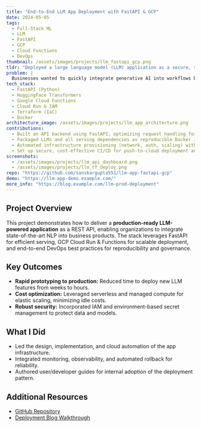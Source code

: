 ```yaml
---
title: "End-to-End LLM App Deployment with FastAPI & GCP"
date: 2024-05-05
tags:
  - Full-Stack ML
  - LLM
  - FastAPI
  - GCP
  - Cloud Functions
  - DevOps
thumbnail: /assets/images/projects/llm_fastapi_gcp.png
tldr: "Deployed a large language model (LLM) application as a secure, scalable cloud service using FastAPI and Google Cloud."
problem: |
  Businesses wanted to quickly integrate generative AI into workflows but lacked expertise to securely deploy and operate LLMs at scale in the cloud.
tech_stack:
  - FastAPI (Python)
  - HuggingFace Transformers
  - Google Cloud Functions
  - Cloud Run & IAM
  - Terraform (IaC)
  - Docker
architecture_image: /assets/images/projects/llm_app_architecture.png
contributions:
  - Built an API backend using FastAPI, optimizing request handling for LLM inference workloads.
  - Packaged LLMs and all serving dependencies as reproducible Docker images.
  - Automated infrastructure provisioning (network, auth, scaling) with Terraform on GCP.
  - Set up secure, cost-effective CI/CD for push-to-cloud deployment and model update workflow.
screenshots:
  - /assets/images/projects/llm_api_dashboard.png
  - /assets/images/projects/llm_tf_deploy.png
repo: "https://github.com/sanskargupta551/llm-app-fastapi-gcp"
demo: "https://llm-app-demo.example.com/"
more_info: "https://blog.example.com/llm-prod-deployment"
---
```


## Project Overview

This project demonstrates how to deliver a **production-ready LLM-powered application** as a REST API, enabling organizations to integrate state-of-the-art NLP into business products. The stack leverages FastAPI for efficient serving, GCP Cloud Run & Functions for scalable deployment, and end-to-end DevOps best practices for reproducibility and governance.

## Key Outcomes

- **Rapid prototyping to production:** Reduced time to deploy new LLM features from weeks to hours.
- **Cost optimization:** Leveraged serverless and managed compute for elastic scaling, minimizing idle costs.
- **Robust security:** Incorporated IAM and environment-based secret management to protect data and models.

## What I Did

- Led the design, implementation, and cloud automation of the app infrastructure.
- Integrated monitoring, observability, and automated rollback for reliability.
- Authored user/developer guides for internal adoption of the deployment pattern.

## Additional Resources

- [GitHub Repository](https://github.com/sanskargupta551/llm-app-fastapi-gcp)
- [Deployment Blog Walkthrough](https://blog.example.com/llm-prod-deployment)

<!-- Expand with technical deep-dives or visual walkthroughs to provide more value for ML/Ops reviewers -->
